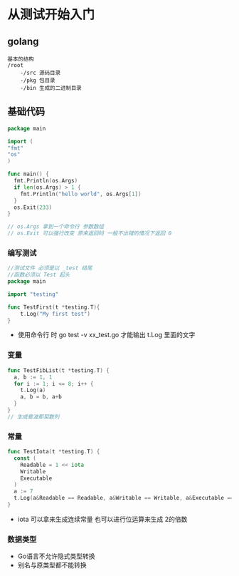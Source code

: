 # 从测试开始入门
## golang

```
基本的结构
/root
    -/src 源码目录
    -/pkg 包目录
    -/bin 生成的二进制目录
```

## 基础代码

```go
package main

import (
"fmt"
"os"
)

func main() {
  fmt.Println(os.Args)
  if len(os.Args) > 1 {
    fmt.Println("hello world", os.Args[1])
  }
  os.Exit(233)
}

// os.Args 拿到一个命令行 参数数组
// os.Exit 可以强行改变 原来返回码 一般不出错的情况下返回 0
```

### 编写测试

```go
//测试文件 必须是以 _test 结尾
//函数必须以 Test 起头
package main

import "testing"

func TestFirst(t *testing.T){
    t.Log("My first test")
}
```

- 使用命令行 时 go test -v xx_test.go 才能输出 t.Log 里面的文字

### 变量

```go
func TestFibList(t *testing.T) {
  a, b := 1, 1
  for i := 1; i <= 8; i++ {
    t.Log(a)
    a, b = b, a+b
  }
}
// 生成斐波那契数列
```

### 常量

```go
func TestIota(t *testing.T) {
  const (
    Readable = 1 << iota
    Writable
    Executable
  )
  a := 7
  t.Log(a&Readable == Readable, a&Writable == Writable, a&Executable == Executable)
}
```

- iota 可以拿来生成连续常量 也可以进行位运算来生成 2的倍数

### 数据类型

- Go语言不允许隐式类型转换
- 别名与原类型都不能转换